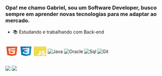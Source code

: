 ### Opa! me chamo Gabriel, sou um Software Developer, busco sempre em aprender novas tecnologias para me adaptar ao mercado.

- 📚 Estudando e trabalhando com Back-end

<div style="display: inline_block"><br>
  <img align="center" alt="HTML" height="30" width="40" src="https://raw.githubusercontent.com/devicons/devicon/master/icons/html5/html5-original.svg">
  <img align="center" alt="CSS" height="30" width="40" src="https://raw.githubusercontent.com/devicons/devicon/master/icons/css3/css3-original.svg">
  <img align="center" alt="JS" height="30" width="40" src="https://raw.githubusercontent.com/devicons/devicon/master/icons/javascript/javascript-plain.svg">
  <img align="center" alt="Java" height="30" width="40" src="https://devicon-website.vercel.app/api/java/original.svg">
  <img align="center" alt="Oracle" height="30" width="40" src="https://devicon-website.vercel.app/api/oracle/original.svg">
  <img align="center" alt="Sql" height="30" width="40" src="https://devicons.railway.app/i/mysql.svg">
  <img align="center" alt="Git" height="30" width="40" src="https://devicon-website.vercel.app/api/git/plain-wordmark.svg">
</div>

##

<div> 
  <a href = "mailto:gabriel.souza.0ti@gmail.com"><img src="https://img.shields.io/badge/-Gmail-%23333?style=for-the-badge&logo=gmail&logoColor=white" target="_blank"></a>
  <a href="https://www.linkedin.com/in/gabriel-de-souza-nunes-7296291a8/" target="_blank"><img src="https://img.shields.io/badge/-LinkedIn-%230077B5?style=for-the-badge&logo=linkedin&logoColor=white" target="_blank"></a> 
  
</div>
